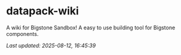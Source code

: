 # datapack-wiki
A wiki for Bigstone Sandbox! A easy to use building tool for Bigstone components.

_Last updated: 2025-08-12, 16:45:39_
